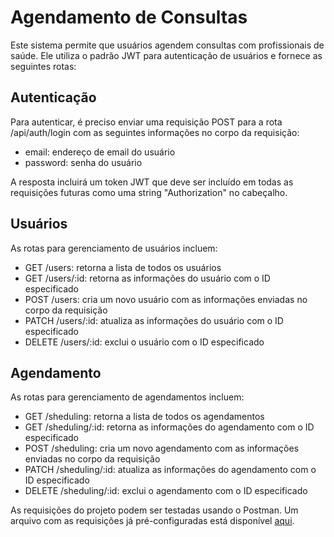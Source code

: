 <h1>Agendamento de Consultas</h1>
<p>Este sistema permite que usuários agendem consultas com profissionais de saúde. Ele utiliza o padrão JWT para autenticação de usuários e fornece as seguintes rotas:</p>

<h2>Autenticação</h2>
<p>Para autenticar, é preciso enviar uma requisição POST para a rota /api/auth/login com as seguintes informações no corpo da requisição:</p>
<ul>
  <li>email: endereço de email do usuário</li>
  <li>password: senha do usuário</li>
</ul>
<p>A resposta incluirá um token JWT que deve ser incluído em todas as requisições futuras como uma string "Authorization" no cabeçalho.</p>

<h2>Usuários</h2>
<p>As rotas para gerenciamento de usuários incluem:</p>
<ul>
  <li>GET /users: retorna a lista de todos os usuários</li>
  <li>GET /users/:id: retorna as informações do usuário com o ID especificado</li>
  <li>POST /users: cria um novo usuário com as informações enviadas no corpo da requisição</li>
  <li>PATCH /users/:id: atualiza as informações do usuário com o ID especificado</li>
  <li>DELETE /users/:id: exclui o usuário com o ID especificado</li>
</ul>

<h2>Agendamento</h2>
<p>As rotas para gerenciamento de agendamentos incluem:</p>
<ul>
  <li>GET /sheduling: retorna a lista de todos os agendamentos</li>
  <li>GET /sheduling/:id: retorna as informações do agendamento com o ID especificado</li>
  <li>POST /sheduling: cria um novo agendamento com as informações enviadas no corpo da requisição</li>
  <li>PATCH /sheduling/:id: atualiza as informações do agendamento com o ID especificado</li>
  <li>DELETE /sheduling/:id: exclui o agendamento com o ID especificado</li>
</ul>

<p>As requisições do projeto podem ser testadas usando o Postman. Um arquivo com as requisições já pré-configuradas está disponível <a href="https://github.com/raulcalumby/clinica-api/postman/">aqui</a>.</p>

